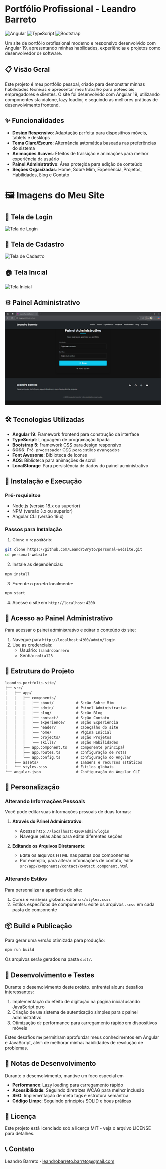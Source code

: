 # Portfólio Profissional - Leandro Barreto

![Angular](https://img.shields.io/badge/Angular-19.2.0-DD0031?style=flat-square&logo=angular)
![TypeScript](https://img.shields.io/badge/TypeScript-5.7.2-3178C6?style=flat-square&logo=typescript)
![Bootstrap](https://img.shields.io/badge/Bootstrap-5.3.6-7952B3?style=flat-square&logo=bootstrap)

Um site de portfólio profissional moderno e responsivo desenvolvido com Angular 19, apresentando minhas habilidades, experiências e projetos como desenvolvedor de software.

## 📋 Visão Geral

Este projeto é meu portfólio pessoal, criado para demonstrar minhas habilidades técnicas e apresentar meu trabalho para potenciais empregadores e clientes. O site foi desenvolvido com Angular 19, utilizando componentes standalone, lazy loading e seguindo as melhores práticas de desenvolvimento frontend.

## ✨ Funcionalidades

- **Design Responsivo**: Adaptação perfeita para dispositivos móveis, tablets e desktops
- **Tema Claro/Escuro**: Alternância automática baseada nas preferências do sistema
- **Animações Suaves**: Efeitos de transição e animações para melhor experiência do usuário
- **Painel Administrativo**: Área protegida para edição de conteúdo
- **Seções Organizadas**: Home, Sobre Mim, Experiência, Projetos, Habilidades, Blog e Contato

# 🖼️ Imagens do Meu Site

## 🔐 Tela de Login
![Tela de Login](src/assets/images/TelaLogin.png)

## 📝 Tela de Cadastro
![Tela de Cadastro](src/assets/images/TelaCadastro.png)

## 🏠 Tela Inicial
![Tela Inicial](src/assets/images/TelaInicial.png)

## ⚙️ Painel Administrativo
![Painel Administrativo](src/assets/images/PainelAdministrativo.png)
## 🛠️ Tecnologias Utilizadas

- **Angular 19**: Framework frontend para construção da interface
- **TypeScript**: Linguagem de programação tipada
- **Bootstrap 5**: Framework CSS para design responsivo
- **SCSS**: Pré-processador CSS para estilos avançados
- **Font Awesome**: Biblioteca de ícones
- **AOS**: Biblioteca para animações de scroll
- **LocalStorage**: Para persistência de dados do painel administrativo

## 🚀 Instalação e Execução

### Pré-requisitos

- Node.js (versão 18.x ou superior)
- NPM (versão 8.x ou superior)
- Angular CLI (versão 19.x)

### Passos para Instalação

1. Clone o repositório:
```bash
git clone https://github.com/LeandroBryto/personal-website.git
cd personal-website
```

2. Instale as dependências:
```bash
npm install
```

3. Execute o projeto localmente:
```bash
npm start
```

4. Acesse o site em `http://localhost:4200`

## 🔐 Acesso ao Painel Administrativo

Para acessar o painel administrativo e editar o conteúdo do site:

1. Navegue para `http://localhost:4200/admin/login`
2. Use as credenciais:
   - Usuário: `leandrobarrero`
   - Senha: `nokia123`

## 📁 Estrutura do Projeto

```
leandro-portfolio-site/
├── src/
│   ├── app/
│   │   ├── components/
│   │   │   ├── about/          # Seção Sobre Mim
│   │   │   ├── admin/          # Painel Administrativo
│   │   │   ├── blog/           # Seção Blog
│   │   │   ├── contact/        # Seção Contato
│   │   │   ├── experience/     # Seção Experiência
│   │   │   ├── header/         # Cabeçalho do site
│   │   │   ├── home/           # Página Inicial
│   │   │   ├── projects/       # Seção Projetos
│   │   │   └── skills/         # Seção Habilidades
│   │   ├── app.component.ts    # Componente principal
│   │   ├── app.routes.ts       # Configuração de rotas
│   │   └── app.config.ts       # Configuração do Angular
│   ├── assets/                 # Imagens e recursos estáticos
│   └── styles.scss             # Estilos globais
└── angular.json                # Configuração do Angular CLI
```

## 🔧 Personalização

### Alterando Informações Pessoais

Você pode editar suas informações pessoais de duas formas:

1. **Através do Painel Administrativo**:
   - Acesse `http://localhost:4200/admin/login`
   - Navegue pelas abas para editar diferentes seções

2. **Editando os Arquivos Diretamente**:
   - Edite os arquivos HTML nas pastas dos componentes
   - Por exemplo, para alterar informações de contato, edite `src/app/components/contact/contact.component.html`

### Alterando Estilos

Para personalizar a aparência do site:

1. Cores e variáveis globais: edite `src/styles.scss`
2. Estilos específicos de componentes: edite os arquivos `.scss` em cada pasta de componente

## 📦 Build e Publicação

Para gerar uma versão otimizada para produção:

```bash
npm run build
```

Os arquivos serão gerados na pasta `dist/`.



## 🧪 Desenvolvimento e Testes

Durante o desenvolvimento deste projeto, enfrentei alguns desafios interessantes:

1. Implementação do efeito de digitação na página inicial usando JavaScript puro
2. Criação de um sistema de autenticação simples para o painel administrativo
3. Otimização de performance para carregamento rápido em dispositivos móveis

Estes desafios me permitiram aprofundar meus conhecimentos em Angular e JavaScript, além de melhorar minhas habilidades de resolução de problemas.

## 📝 Notas de Desenvolvimento

Durante o desenvolvimento, mantive um foco especial em:

- **Performance**: Lazy loading para carregamento rápido
- **Acessibilidade**: Seguindo diretrizes WCAG para melhor inclusão
- **SEO**: Implementação de meta tags e estrutura semântica
- **Código Limpo**: Seguindo princípios SOLID e boas práticas

## 📄 Licença

Este projeto está licenciado sob a licença MIT - veja o arquivo LICENSE para detalhes.

## 📞 Contato

Leandro Barreto - [leandrobarreto.barreto@gmail.com](mailto:leandrobarreto.barreto123@gmail.com)


